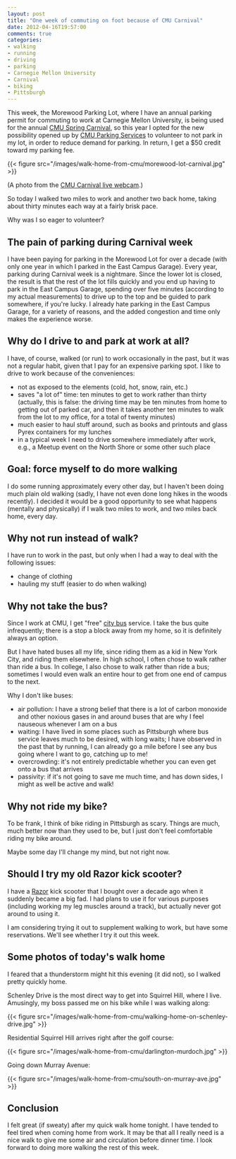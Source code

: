 ```yaml
---
layout: post
title: "One week of commuting on foot because of CMU Carnival"
date: 2012-04-16T19:57:00
comments: true
categories: 
- walking
- running
- driving
- parking
- Carnegie Mellon University
- Carnival
- biking
- Pittsburgh
---
```

This week, the Morewood Parking Lot, where I have an annual parking permit for commuting to work at Carnegie Mellon University, is being used for the annual [CMU Spring Carnival](http://www.contrib.andrew.cmu.edu/~sc0v/), so this year I opted for the new possibility opened up by [CMU Parking Services](http://www.cmu.edu/parking/) to volunteer to not park in my lot, in order to reduce demand for parking. In return, I get a $50 credit toward my parking fee.

{{< figure src="/images/walk-home-from-cmu/morewood-lot-carnival.jpg" >}}

(A photo from the [CMU Carnival live webcam](http://www.contrib.andrew.cmu.edu/~sc0v/webcam.html).)

So today I walked two miles to work and another two back home, taking about thirty minutes each way at a fairly brisk pace.

Why was I so eager to volunteer?

<!--more-->

## The pain of parking during Carnival week

I have been paying for parking in the Morewood Lot for over a decade (with only one year in which I parked in the East Campus Garage). Every year, parking during Carnival week is a nightmare. Since the lower lot is closed, the result is that the rest of the lot fills quickly and you end up having to park in the East Campus Garage, spending over five minutes (according to my actual measurements) to drive up to the top and be guided to park somewhere, if you're lucky. I already hate parking in the East Campus Garage, for a variety of reasons, and the added congestion and time only makes the experience worse.

## Why do I drive to and park at work at all?

I have, of course, walked (or run) to work occasionally in the past, but it was not a regular habit, given that I pay for an expensive parking spot. I like to drive to work because of the conveniences:

- not as exposed to the elements (cold, hot, snow, rain, etc.)
- saves "a lot of" time: ten minutes to get to work rather than thirty (actually, this is false: the driving time may be ten minutes from home to getting out of parked car, and then it takes another ten minutes to walk from the lot to my office, for a total of twenty minutes)
- much easier to haul stuff around, such as books and printouts and glass Pyrex containers for my lunches
- in a typical week I need to drive somewhere immediately after work, e.g., a Meetup event on the North Shore or some other such place

## Goal: force myself to do more walking

I do some running approximately every other day, but I haven't been doing much plain old walking (sadly, I have not even done long hikes in the woods recently). I decided it would be a good opportunity to see what happens (mentally and physically) if I walk two miles to work, and two miles back home, every day.

## Why not run instead of walk?

I have run to work in the past, but only when I had a way to deal with the following issues:

- change of clothing
- hauling my stuff (easier to do when walking)

## Why not take the bus?

Since I work at CMU, I get "free" [city bus](http://www.portauthority.org/) service. I take the bus quite infrequently; there is a stop a block away from my home, so it is definitely always an option.

But I have hated buses all my life, since riding them as a kid in New York City, and riding them elsewhere. In high school, I often chose to walk rather than ride a bus. In college, I also chose to walk rather than ride a bus; sometimes I would even walk an entire hour to get from one end of campus to the next.

Why I don't like buses:

- air pollution: I have a strong belief that there is a lot of carbon monoxide and other noxious gases in and around buses that are why I feel nauseous whenever I am on a bus
- waiting: I have lived in some places such as Pittsburgh where bus service leaves much to be desired, with long waits; I have observed in the past that by running, I can already go a mile before I see any bus going where I want to go, catching up to me!
- overcrowding: it's not entirely predictable whether you can even get onto a bus that arrives
- passivity: if it's not going to save me much time, and has down sides, I might as well be active and walk!

## Why not ride my bike?

To be frank, I think of bike riding in Pittsburgh as scary. Things are much, much better now than they used to be, but I just don't feel comfortable riding my bike around.

Maybe some day I'll change my mind, but not right now.

## Should I try my old Razor kick scooter?

I have a [Razor](http://www.razor.com/) kick scooter that I bought over a decade ago when it suddenly became a big fad. I had plans to use it for various purposes (including working my leg muscles around a track), but actually never got around to using it.

I am considering trying it out to supplement walking to work, but have some reservations. We'll see whether I try it out this week.

## Some photos of today's walk home

I feared that a thunderstorm might hit this evening (it did not), so I walked pretty quickly home.

Schenley Drive is the most direct way to get into Squirrel Hill, where I live. Amusingly, my boss passed me on his bike while I was walking along:

{{< figure src="/images/walk-home-from-cmu/walking-home-on-schenley-drive.jpg" >}}

Residential Squirrel Hill arrives right after the golf course:

{{< figure src="/images/walk-home-from-cmu/darlington-murdoch.jpg" >}}

Going down Murray Avenue:

{{< figure src="/images/walk-home-from-cmu/south-on-murray-ave.jpg" >}}

## Conclusion

I felt great (if sweaty) after my quick walk home tonight. I have tended to feel tired when coming home from work. It may be that all I really need is a nice walk to give me some air and circulation before dinner time. I look forward to doing more walking the rest of this week.
